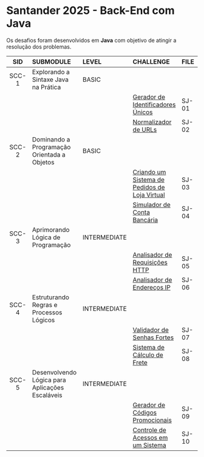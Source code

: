 # Santander 2025 - Back-End com Java

Os desafios foram desenvolvidos em **Java** com objetivo de atingir a resolução dos problemas.

|SID    |SUBMODULE                                      |LEVEL		 |CHALLENGE                                         |FILE 	 | CHECK        |
|:----: |:----                                          |:----		 | :----                                            |:----	 | :----:       |
|SCC-1	|Explorando a Sintaxe Java na Prática           |BASIC 		 |			                                         |           |		          |
|  	    |                                               |			 |[Gerador de Identificadores Únicos](SJ-01.java)|SJ-01          | :white_check_mark:|
|  	    |                                               |			 |[Normalizador de URLs](SJ-02java)             |SJ-02           | :white_check_mark:|
|SCC-2	|Dominando a Programação Orientada a Objetos    |BASIC 		 |			                                         |       		                |
|  	    |                                               |			 |[Criando um Sistema de Pedidos de Loja Virtual](SJ-03.java) |SJ-03 | :white_check_mark:|
|  	    |                                               |			 |[Simulador de Conta Bancária](SJ-04.java)      |SJ-04      | :white_check_mark:     |
|SCC-3  |Aprimorando Lógica de Programação              |INTERMEDIATE|                                       		   |           |                        |
|  	    |                                               |			 |[Analisador de Requisições HTTP](SJ-05.java)   |SJ-05      |                        |
|  	    |                                               |			 |[Analisador de Endereços IP](SJ-06.java)       |SJ-06      |                        |
|SCC-4  |Estruturando Regras e Processos Lógicos        |INTERMEDIATE|                                       		   |           |                        |
|  	    |                                               |			 |[Validador de Senhas Fortes](SJ-07.java)       |SJ-07      |                        |
|  	    |                                               |			 |[Sistema de Cálculo de Frete](SJ-08.java)      |SJ-08      |                        |
|SCC-5  |Desenvolvendo Lógica para Aplicações Escaláveis|INTERMEDIATE|                                       		   |           |                        |
|  	    |                                               |			 |[Gerador de Códigos Promocionais](SJ-09.java)  |SJ-09      |                        |
|  	    |                                               |			 |[Controle de Acessos em um Sistema](SJ-10.java)|SJ-10      |                        |
